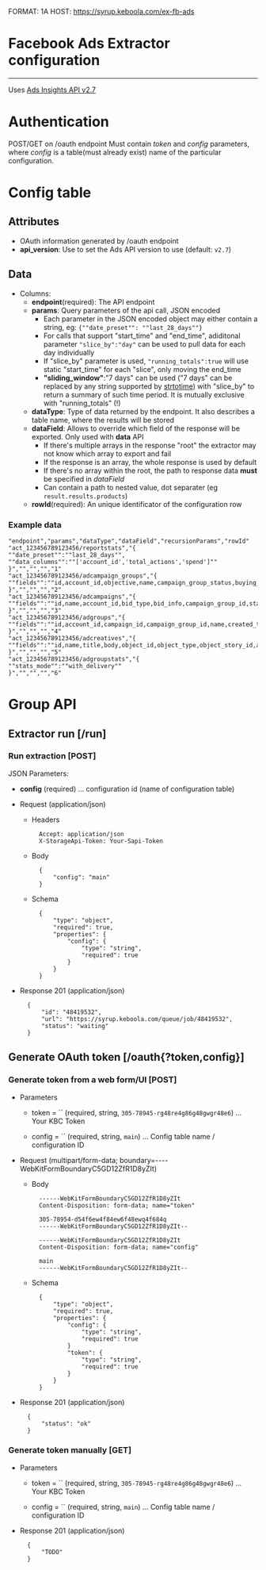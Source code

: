 FORMAT: 1A
HOST: https://syrup.keboola.com/ex-fb-ads

# Facebook Ads Extractor configuration
---
Uses [Ads Insights API v2.7](https://developers.facebook.com/docs/marketing-api/insights/v2.7)

# Authentication
POST/GET on /oauth endpoint
Must contain *token* and *config* parameters, where *config* is a table(must already exist) name of the particular configuration.

# Config table
## Attributes

- OAuth information generated by /oauth endpoint
- **api_version**: Use to set the Ads API version to use (default: `v2.7`)

## Data
- Columns:
    - **endpoint**(required): The API endpoint
    - **params**: Query parameters of the api call, JSON encoded
        - Each parameter in the JSON encoded object may either contain a string, eg: `{""date_preset"": ""last_28_days""}`
        - For calls that support "start_time" and "end_time", adiditonal parameter `"slice_by":"day"` can be used to pull data for each day individually
        - If "slice_by" parameter is used, `"running_totals":true` will use static "start_time" for each "slice", only moving the end_time
        - **"sliding_window"**:"7 days" can be used ("7 days" can be replaced by any string supported by [strtotime](http://php.net/manual/en/function.strtotime.php)) with "slice_by" to return a summary of such time period. It is mutually exclusive with "running_totals" (!)
    - **dataType**: Type of data returned by the endpoint. It also describes a table name, where the results will be stored
    - **dataField**: Allows to override which field of the response will be exported. Only used with **data** API
        - If there's multiple arrays in the response "root" the extractor may not know which array to export and fail
        - If the response is an array, the whole response is used by default
        - If there's no array within the root, the path to response data **must** be specified in *dataField*
        - Can contain a path to nested value, dot separater (eg `result.results.products`)
    - **rowId**(required): An unique identificator of the configuration row

### Example data

    "endpoint","params","dataType","dataField","recursionParams","rowId"
    "act_123456789123456/reportstats","{
    ""date_preset"":""last_28_days"",
    ""data_columns"":""['account_id','total_actions','spend']""
    }","","","","1"
    "act_123456789123456/adcampaign_groups","{
    ""fields"":""id,account_id,objective,name,campaign_group_status,buying_type""
    }","","","","2"
    "act_123456789123456/adcampaigns","{
    ""fields"":""id,name,account_id,bid_type,bid_info,campaign_group_id,start_time,end_time,updated_time,created_time,daily_budget,lifetime_budget,budget_remaining,targetinglimit""
    }","","","","3"
    "act_123456789123456/adgroups","{
    ""fields"":""id,account_id,campaign_id,campaign_group_id,name,created_time,targeting,creative_ids,bid_type""
    }","","","","4"
    "act_123456789123456/adcreatives","{
    ""fields"":""id,name,title,body,object_id,object_type,object_story_id,action_spec,link_url,image_url""
    }","","","","5"
    "act_123456789123456/adgroupstats","{
    ""stats_mode"":""with_delivery""
    }","","","","6"

# Group API

## Extractor run [/run]

### Run extraction [POST]

JSON Parameters:

- **config** (required) ... configuration id (name of configuration table)

+ Request (application/json)

    + Headers

            Accept: application/json
            X-StorageApi-Token: Your-Sapi-Token

    + Body

            {
                "config": "main"
            }

    + Schema

            {
                "type": "object",
                "required": true,
                "properties": {
                    "config": {
                        "type": "string",
                        "required": true
                    }
                }
            }

+ Response 201 (application/json)

        {
            "id": "48419532",
            "url": "https://syrup.keboola.com/queue/job/48419532",
            "status": "waiting"
        }


## Generate OAuth token [/oauth{?token,config}]

### Generate token from a web form/UI [POST]

+ Parameters
    + token = `` (required, string, `305-78945-rg48re4g86g48gwgr48e6`) ... Your KBC Token

    + config = `` (required, string, `main`) ... Config table name / configuration ID

+ Request (multipart/form-data; boundary=----WebKitFormBoundaryC5GD12ZfR1D8yZIt)
    + Body

            ------WebKitFormBoundaryC5GD12ZfR1D8yZIt
            Content-Disposition: form-data; name="token"

            305-78954-d54f6ew4f84ew6f48ewq4f684q
            ------WebKitFormBoundaryC5GD12ZfR1D8yZIt--

            ------WebKitFormBoundaryC5GD12ZfR1D8yZIt
            Content-Disposition: form-data; name="config"

            main
            ------WebKitFormBoundaryC5GD12ZfR1D8yZIt--

    + Schema

            {
                "type": "object",
                "required": true,
                "properties": {
                    "config": {
                        "type": "string",
                        "required": true
                    }
                    "token": {
                        "type": "string",
                        "required": true
                    }
                }
            }

+ Response 201 (application/json)

        {
            "status": "ok"
        }

### Generate token manually [GET]

+ Parameters
    + token = `` (required, string, `305-78945-rg48re4g86g48gwgr48e6`) ... Your KBC Token

    + config = `` (required, string, `main`) ... Config table name / configuration ID

+ Response 201 (application/json)

        {
            "TODO"
        }
